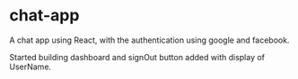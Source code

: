 # chat-app
A chat app using React, with the authentication using google and facebook.

Started building dashboard and signOut button added with display of UserName.

